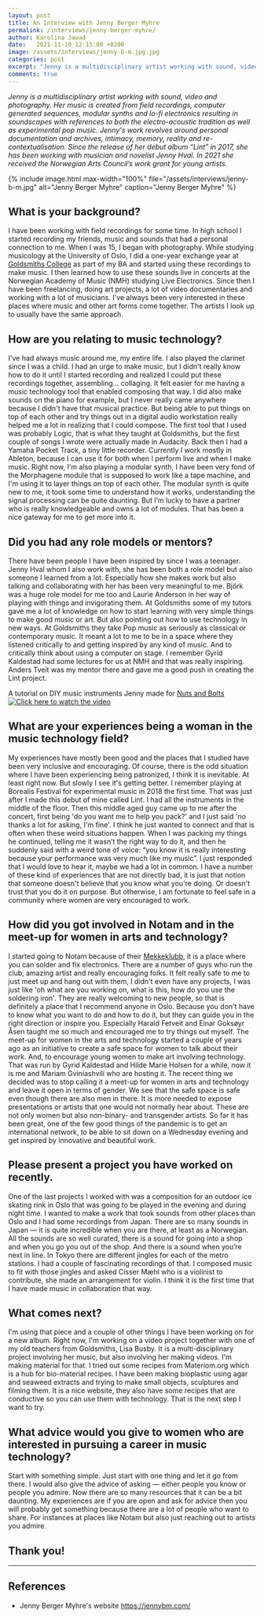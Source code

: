 ```yaml
---
layout: post
title: An Interview with Jenny Berger Myhre
permalink: /interviews/jenny-berger-myhre/
author: Karolina Jawad
date:   2021-11-10 12:15:00 +0200
image: /assets/interviews/jenny-b-m.jpg.jpg
categories: post
excerpt: "Jenny is a multidisciplinary artist working with sound, video and photography. Her music is created from field recordings, computer generated sequences, modular synths and lo-fi electronics resulting in soundscapes with references to both the electro-acoustic tradition as well as experimental pop music. Jenny's work revolves around personal documentation and archives, intimacy, memory, reality and re-contextualisation. Since the release of her debut album “Lint” in 2017, she has been working with musician and novelist Jenny Hval. In 2021 she received the Norwegian Arts Council’s work grant for young artists."
comments: true
---
```


*Jenny is a multidisciplinary artist working with sound, video and photography. Her music is created from field recordings, computer generated sequences, modular synths and lo-fi electronics resulting in soundscapes with references to both the electro-acoustic tradition as well as experimental pop music. Jenny's work revolves around personal documentation and archives, intimacy, memory, reality and re-contextualisation. Since the release of her debut album “Lint” in 2017, she has been working with musician and novelist Jenny Hval. In 2021 she received the Norwegian Arts Council’s work grant for young artists.*

{% include image.html
max-width="100%" file="/assets/interviews/jenny-b-m.jpg" alt="Jenny Berger Myhre"
caption="Jenny Berger Myhre" %}

## What is your background?

I have been working with field recordings for some time. In high school I started recording my friends, music and sounds that had a personal connection to me. When I was 15, I began with photography. While studying musicology at the University of Oslo, I did a one-year exchange year at [Goldsmiths College](https://www.gold.ac.uk/) as part of my BA and started using these recordings to make music. I then learned how to use these sounds live in concerts at the Norwegian Academy of Music (NMH) studying Live Electronics. Since then I have been freelancing, doing art projects, a lot of video documentaries and working with a lot of musicians. I've always been very interested in these places where music and other art forms come together. The artists I look up to usually have the same approach. 

## How are you relating to music technology?

I've had always music around me, my entire life. I also played the clarinet since I was a child. I had an urge to make music, but I didn't really know how to do it until I started recording and realized I could put these recordings together, assembling... collaging. It felt easier for me having a music technology tool that enabled composing that way. I did also make sounds on the piano for example, but I never really came anywhere because I didn't have that musical practice. But being able to put things on top of each other and try things out in a digital audio workstation really helped me a lot in realizing that I could compose. The first tool that I used was probably Logic, that is what they taught at Goldsmiths, but the first couple of songs I wrote were actually made in Audacity. Back then I had a Yamaha Pocket Track, a tiny little recorder. Currently I work mostly in Ableton, because I can use it for both when I perform live and when I make music. Right now, I'm also playing a modular synth, I have been very fond of the Morphagene module that is supposed to work like a tape machine, and I'm using it to layer things on top of each other. The modular synth is quite new to me, it took some time to understand how it works, understanding the signal processing can be quite daunting. But I’m lucky to have a partner who is really knowledgeable and owns a lot of modules. That has been a nice gateway for me to get more into it. 

## Did you had any role models or mentors?

There have been people I have been inspired by since I was a teenager. Jenny Hval whom I also work with, she has been both a role model but also someone I learned from a lot. Especially how she makes work but also talking and collaborating with her has been very meaningful to me. Björk was a huge role model for me too and Laurie Anderson in her way of playing with things and invigorating them. At Goldsmiths some of my tutors gave me a lot of knowledge on how to start learning with very simple things to make good music or art. But also pointing out how to use technology in new ways. At Goldsmiths they take Pop music as seriously as classical or contemporary music. It meant a lot to me to be in a space where they listened critically to and getting inspired by any kind of music. And to critically think about using a computer on stage. I remember Gyrid Kaldestad had some lectures for us at NMH and that was really inspiring. Anders Tveit was my mentor there and gave me a good push in creating the Lint project. 


A  tutorial on DIY music instruments Jenny made for [Nuts and Bolts](https://www.nutsandbolts.space/)
[![Click here to watch the video](https://www.youtube.com/watch?v=nfFIRPULqb4)](https://www.youtube.com/watch?v=nfFIRPULqb4)


## What are your experiences being a woman in the music technology field?

My experiences have mostly been good and the places that I studied have been very inclusive and encouraging. Of course, there is the odd situation where I have been experiencing being patronized, I think it is inevitable. At least right now. But slowly I see it's getting better. I remember playing at Borealis Festival for experimental music in 2018 the first time. That was just after I made this debut of mine called Lint. I had all the instruments in the middle of the floor. Then this middle aged guy came up to me after the concert, first being 'do you want me to help you pack?' and I just said 'no thanks a lot for asking, I'm fine'. I think he just wanted to connect and that is often when these weird situations happen. When I was packing my things he continued, telling me it wasn’t the right way to do it, and then he suddenly said with a weird tone of voice: “you know it is really interesting because your performance was very much like my music”. I just responded that I would love to hear it, maybe we had a lot in common. I have a number of these kind of experiences that are not directly bad, it is just that notion that someone doesn't believe that you know what you're doing. Or doesn't trust that you do it on purpose. But otherwise, I am fortunate to feel safe in a community where women are very encouraged to work. 

## How did you got involved in Notam and in the meet-up for women in arts and technology?

I started going to Notam because of their [Mekkeklubb](https://notam.no/community/dans-for-voksnes-mekkeklubb/), it is a place where you can solder and fix electronics. There are a number of guys who run the club, amazing artist and really encouraging folks. It felt really safe to me to just meet up and hang out with them, I didn't even have any projects, I was just like 'oh what are you working on, what is this, how do you use the soldering iron'. They are really welcoming to new people, so that is definitely a place that I recommend anyone in Oslo. Because you don't have to know what you want to do and how to do it, but they can guide you in the right direction or inspire you. Especially Harald Fetveit and Einar Goksøyr Åsen taught me so much and encouraged me to try things out myself. The meet-up for women in the arts and technology started a couple of years ago as an initiative to create a safe space for women to talk about their work. And, to encourage young women to make art involving technology. That was run by Gyrid Kaldestad and Hilde Marie Holsen for a while, now it is me and Mariam Gviniashvili who are hosting it. The recent thing we decided was to stop calling it a meet-up for women in arts and technology and leave it open in terms of gender. We see that the safe space is safe even though there are also men in there. It is more needed to expose presentations or artists that one would not normally hear about. These are not only women but also non-binary- and transgender artists. So far it has been great, one of the few good things of the pandemic is to get an international network, to be able to sit down on a Wednesday evening and get inspired by innovative and beautiful work. 

## Please present a project you have worked on recently.

One of the last projects I worked with was a composition for an outdoor ice skating rink in Oslo that was going to be played in the evening and during night time. I wanted to make a work that took sounds from other places than Oslo and I had some recordings from Japan. There are so many sounds in Japan — it is quite incredible when you are there, at least as a Norwegian. All the sounds are so well curated, there is a sound for going into a shop and when you go you out of the shop. And there is a sound when you’re next in line. In Tokyo there are different jingles for each of the metro stations. I had a couple of fascinating recordings of that. I composed music to fit with those jingles and asked Cisser Mæhl who is a violinist to contribute, she made an arrangement for violin. I think it is the first time that I have made music in collaboration that way. 

## What comes next?

I'm using that piece and a couple of other things I have been working on for a new album. Right now, I'm working on a video project together with one of my old teachers from Goldsmiths, Lisa Busby. It is a multi-disciplinary project involving her music, but also involving her making videos. I'm making material for that. I tried out some recipes from Materiom.org which is a hub for bio-material recipes. I have been making bioplastic using agar and seaweed extracts and trying to make small objects, sculptures and filming them. It is a nice website, they also have some recipes that are conductive so you can use them with technology. That is the next step I want to try.


## What advice would you give to women who are interested in pursuing a career in music technology?

Start with something simple. Just start with one thing and let it go from there.  I would also give the advice of asking —  either people you know or people you admire. Now there are so many resources that it can be a bit daunting. My experiences are if you are open and ask for advice then you will probably get something because there are a lot of people who want to share. For instances at places like Notam but also just reaching out to artists you admire. 

## Thank you!


---

## References

* Jenny Berger Myhre's website https://jennybm.com/